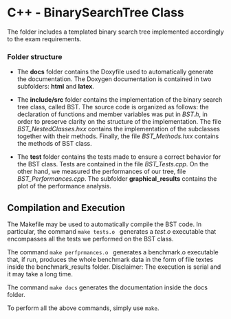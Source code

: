 # C++ - BinarySearchTree Class

The folder includes a templated binary search tree implemented accordingly to the exam requirements.

### Folder structure

- The **docs** folder contains the Doxyfile used to automatically generate the documentation. 
The Doxygen documentation is contained in two subfolders: **html** and **latex**.

- The **include/src** folder contains the implementation of the binary search tree class, called BST. 
The source code is organized as follows: the declaration of functions and member variables was put in *BST.h*, in order to preserve
clarity on the structure of the implementation. 
The file *BST_NestedClasses.hxx* contains the implementation of the subclasses together with their methods. Finally, the file *BST_Methods.hxx*
contains the methods of BST class.

- The **test** folder contains the tests made to ensure a correct behavior for the BST class. Tests are contained in the 
file *BST_Tests.cpp*. On the other hand, we measured the performances of our tree, file *BST_Performances.cpp*.
The subfolder **graphical_results** contains the plot of the performance analysis.

## Compilation and Execution

The Makefile may be used to automatically compile the BST code. In particular, the command
`make tests.o `
generates a *test.o* executable that encompasses all the tests we performed on the BST class.

The command 
`make perfprmances.o `
generates a benchmark.o executable that, if run, produces the whole benchmark data in the form of file textes inside the benchmark_results folder. Disclaimer: The execution is serial and it may take a long time.

The command `make docs` generates the documentation inside the docs folder. 

To perform all the above commands, simply use `make`. 
